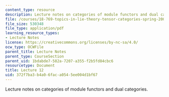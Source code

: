 ```yaml
---
content_type: resource
description: Lecture notes on categories of module functors and dual categories.
file: /courses/18-769-topics-in-lie-theory-tensor-categories-spring-2009/372f7ba3b4a06faca0545ee004d1bf67_MIT18_769S09_lec12.pdf
file_size: 530348
file_type: application/pdf
learning_resource_types:
- Lecture Notes
license: https://creativecommons.org/licenses/by-nc-sa/4.0/
ocw_type: OCWFile
parent_title: Lecture Notes
parent_type: CourseSection
parent_uid: 1bdabde7-582a-7207-a355-f2b5fd84cbc6
resourcetype: Document
title: Lecture 12
uid: 372f7ba3-b4a0-6fac-a054-5ee004d1bf67
---
```

Lecture notes on categories of module functors and dual categories.